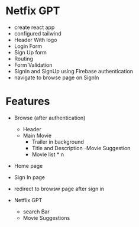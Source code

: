 # Netfix GPT
- create react app
- configured tailwind
- Header With logo
- Login Form
- Sign Up form
- Routing
- Form Validation
- SignIn and SignUp using Firebase authentication
- navigate to browse page on SignIn


# Features
- Browse (after authentication)
    - Header
    - Main Movie
        - Trailer in background
        - Title and Description
    -Movie Suggestion
        - Movie list * n
- Home page
- Sign In page
- redirect to browsw page after sign in

- Netflix GPT
    - search Bar
    - Movie Suggestions


